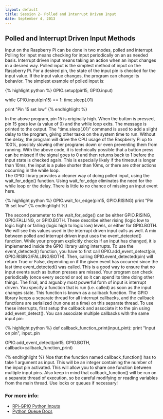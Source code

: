 ```yaml
---
layout: default
title: Session 2- Polled and Interrupt Driven Input
date: September 4, 2013
---
```


## Polled and Interrupt Driven Input Methods

Input on the Raspberry Pi can be done in two modes, polled and interrupt. Polling for input means checking for input periodically on an as needed basis. Interrupt driven input means taking an action when an input changes in a desired way. 
Polled input is the simplest method of input on the Raspberry Pi. For a desired pin, the state of the input pin is checked for the input value. If the input value changes, the program can change its behavior. The simplest example of polled input is:

{% highlight python %}
  GPIO.setup(pin15, GPIO.input)

  while GPIO.input(pin15) == 1:
     time.sleep(.01)

  print "Pin 15 set low"
{% endhighlight %}

In the above program, pin 15 is originally high. When the button is pressed, pin 15 goes low (a value of 0) and the while loop exits. The message is printed to the output. The "time.sleep(.01)" command is used to add a slight delay to the program, giving other tasks on the system time to run. Without the delay, the program will drive the CPU usage of the Raspberry Pi up to 100%, possibly slowing other programs down or even preventing them from running. With the above code, it is technically possible that a button press can be missed if the signal goes to 0 and then returns back to 1 before the input state is checked again. This is especially likely if the timeout is longer than 10ms, the input is a pulse shorter than 10ms, or there are other actions occurring in the while loop. 
<br/>
The GPIO library provides a cleaner way of doing polled input, using the wait_for_edge() function. Using wait_for_edge eliminates the need for the while loop or the delay. There is little to no chance of missing an input event here.

{% highlight python %}
  GPIO.wait_for_edge(pin15, GPIO.RISING)
  print "Pin 15 set low"
{% endhighlight %}

The second parameter to the wait_for_edge() can be either GPIO.RISING, GPIO.FALLING, or GPIO.BOTH. These describe either rising (logic low to logic high) or falling (logic high to logic low) levels, or either for GPIO.BOTH. We will see this values used in the interrupt driven input calls as well. 
A mix between polled and interrupt driven input uses the event_detected() function. While your program explicitly checks if an input has changed, it is implemented inside the GPIO library using interrupts. To use the event_detected() function, you have to first call GPIO.add_event_detect(pin, GPIO.RISING/FALLING/BOTH). Then, calling GPIO.event_detected(pin) will return True or False, depending on if the given event has occurred since the last time event_detected() was called. This is a good way to ensure that no input events such as button presses are missed. Your program can check periodically (once every second or so) so it can spend its time doing other things. 
The final, and arguably most powerful form of input is interrupt driven. You specify a function that is run (i.e. called) as soon as the input changes state. This function is known as a callback function. The GPIO library keeps a separate thread for all interrupt callbacks, and the callback functions are serialized (run one at a time) on this separate thread. To use these interrupts, first setup the callback and associate it to the pin using add_event_detect(). You can associate multiple callbacks with the same input pin:

{% highlight python %}
def callback_function_print(input_pint): 
  print "Input on pin", input_pin

GPIO.add_event_detect(pin15, GPIO.BOTH, callback=callback_function_print)

{% endhighlight %}
Noe that the function named callback_function() has to take 1 argument as input. This will be an integer containing the number of the input pin activated. This will allow you to share one function between multiple input pins. Also keep in mind that callback_function() will be run on a separate thread of execution, so be careful modifying or reading variables from the main thread. Use locks or queues if necessary!


### For more info:
* [RPi-GPIO Python Inputs](https://code.google.com/p/raspberry-gpio-python/wiki/Inputs)
* [Python Queue Docs](http://docs.python.org/2/library/queue.html)
